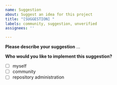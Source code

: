 ```yaml
---
name: Suggestion
about: Suggest an idea for this project
title: "[SUGGESTION] "
labels: community, suggestion, unverified
assignees: ''

---
```


**Please describe your suggestion**
...

**Who would you like to implement this suggestion?**

- [ ] myself
- [ ] community
- [ ] repository administration
